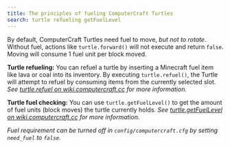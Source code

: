 ```yaml
---
title: The principles of fueling ComputerCraft Turtles
search: turtle refueling getFuelLevel
---
```

By default, ComputerCraft Turtles need fuel to move, *but not to rotate*.
Without fuel, actions like `turtle.forward()` will not execute and return `false`.
Moving will consume 1 fuel unit per block moved.

**Turtle refueling:**
You can refuel a turtle by inserting a Minecraft fuel item like lava or coal into its inventory.
By executing `turtle.refuel()`, the Turtle will attempt to refuel by consuming items from the currently selected slot.
*See [turtle.refuel on wiki.computercraft.cc](https://wiki.computercraft.cc/Turtle.refuel) for more information.*

**Turtle fuel checking:**
You can use `turtle.getFuelLevel()` to get the amount of fuel units (block moves) the turtle currently holds.
*See [turtle.getFuelLevel on wiki.computercraft.cc](https://wiki.computercraft.cc/Turtle.getFuelLevel) for more information.*


*Fuel requirement can be turned off in `config/computercraft.cfg` by setting `need_fuel` to `false`.*
